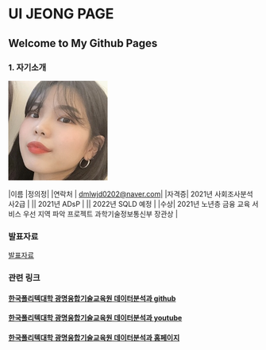 # UI JEONG PAGE
## Welcome to My Github Pages

### 1. 자기소개
<img src="image1.jpg" /> <br>

|이름 |정의정|
|연락처 | dmlwjd0202@naver.com|
|자격증| 2021년 사회조사분석사2급 |
|| 2021년 ADsP |
|| 2022년 SQLD 예정 |
|수상| 2021년 노년층 금융 교육 서비스 우선 지역 파악 프로젝트 과학기술정보통신부 장관상  |

### 발표자료
[발표자료](/자기소개.pdf) <br>



### 관련 링크 
#### [한국폴리텍대학 광명융합기술교육원 데이터분석과 github](https://koposoftware.github.io)
#### [한국폴리텍대학 광명융합기술교육원 데이터분석과 youtube](https://www.youtube.com/channel/UCwTOdBeKnZo83qTpqc8-rTQ)
#### [한국폴리텍대학 광명융합기술교육원 데이터분석과 홈페이지](https://www.kopo.ac.kr/gm)
